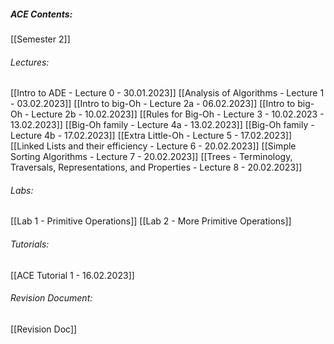 ##### ACE Contents:
 [[Semester 2]]
###### Lectures:
 [[Intro to ADE - Lecture 0 - 30.01.2023]]
 [[Analysis of Algorithms - Lecture 1 - 03.02.2023]]
 [[Intro to big-Oh - Lecture 2a - 06.02.2023]]
 [[Intro to big-Oh - Lecture 2b - 10.02.2023]]
 [[Rules for Big-Oh - Lecture 3 - 10.02.2023 - 13.02.2023]]
 [[Big-Oh family - Lecture 4a - 13.02.2023]]
 [[Big-Oh family - Lecture 4b - 17.02.2023]]
 [[Extra Little-Oh - Lecture 5 - 17.02.2023]]
 [[Linked Lists and their efficiency - Lecture 6 - 20.02.2023]]
 [[Simple Sorting Algorithms - Lecture 7 - 20.02.2023]]
 [[Trees - Terminology, Traversals, Representations, and Properties - Lecture 8 - 20.02.2023]]
###### Labs:
[[Lab 1 - Primitive Operations]]
[[Lab 2 - More Primitive Operations]]
###### Tutorials:
[[ACE Tutorial 1 - 16.02.2023]]

###### Revision Document:
[[Revision Doc]]